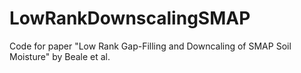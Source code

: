 # LowRankDownscalingSMAP
Code for paper "Low Rank Gap-Filling and Downcaling of SMAP Soil Moisture" by Beale et al.
